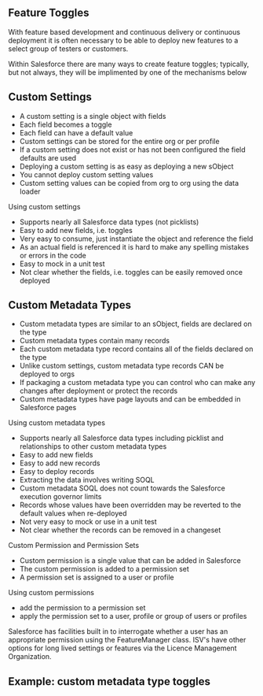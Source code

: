 Feature Toggles
-------------------------------------------

With feature based development and continuous delivery or continuous deployment it is often necessary to be able to deploy new features to a select group of testers or customers.

Within Salesforce there are many ways to create feature toggles; typically, but not always, they will be implimented by one of the mechanisms below 

## Custom Settings
- A custom setting is a single object with fields
- Each field becomes a toggle
- Each field can have a default value
- Custom settings can be stored for the entire org or per profile
- If a custom setting does not exist or has not been configured the field defaults are used
- Deploying a custom setting is as easy as deploying a new sObject
- You cannot deploy custom setting values
- Custom setting values can be copied from org to org using the data loader

Using custom settings
- Supports nearly all Salesforce data types (not picklists)
- Easy to add new fields, i.e. toggles
- Very easy to consume, just instantiate the object and reference the field
- As an actual field is referenced it is hard to make any spelling mistakes or errors in the code
- Easy to mock in a unit test
- Not clear whether the fields, i.e. toggles can be easily removed once deployed

## Custom Metadata Types
- Custom metadata types are similar to an sObject, fields are declared on the type
- Custom metadata types contain many records
- Each custom metadata type record contains all of the fields declared on the type
- Unlike custom settings, custom metadata type records CAN be deployed to orgs
- If packaging a custom metadata type you can control who can make any changes after deployment or protect the records
- Custom metadata types have page layouts and can be embedded in Salesforce pages

Using custom metadata types
- Supports nearly all Salesforce data types including picklist and relationships to other custom metadata types
- Easy to add new fields
- Easy to add new records
- Easy to deploy records
- Extracting the data involves writing SOQL
- Custom metadata SOQL does not count towards the Salesforce execution governor limits
- Records whose values have been overridden may be reverted to the default values when re-deployed 
- Not very easy to mock or use in a unit test
- Not clear whether the records can be removed in a changeset

Custom Permission and Permission Sets
- Custom permission is a single value that can be added in Salesforce
- The custom permission is added to a permission set
- A permission set is assigned to a user or profile

Using custom permissions
- add the permission to a permission set
- apply the permission set to a user, profile or group of users or profiles

Salesforce has facilities built in to interrogate whether a user has an appropriate permission using the FeatureManager class. 
ISV's have other options for long lived settings or features via the Licence Management Organization.

## Example: custom metadata type toggles

